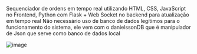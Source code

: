 Sequenciador de ordens em tempo real utilizando HTML, CSS, JavaScript no Frontend, Python com Flask + Web Socket no backend para atualização em tempo real
Não necessário uso de banco de dados legítimos para o funcionamento do sistema, ele vem com o danielssonDB que é manipulador de Json que serve como banco de dados local

![image](https://github.com/user-attachments/assets/fa51d602-e518-4ba1-9fc8-088b14cca5a9)
